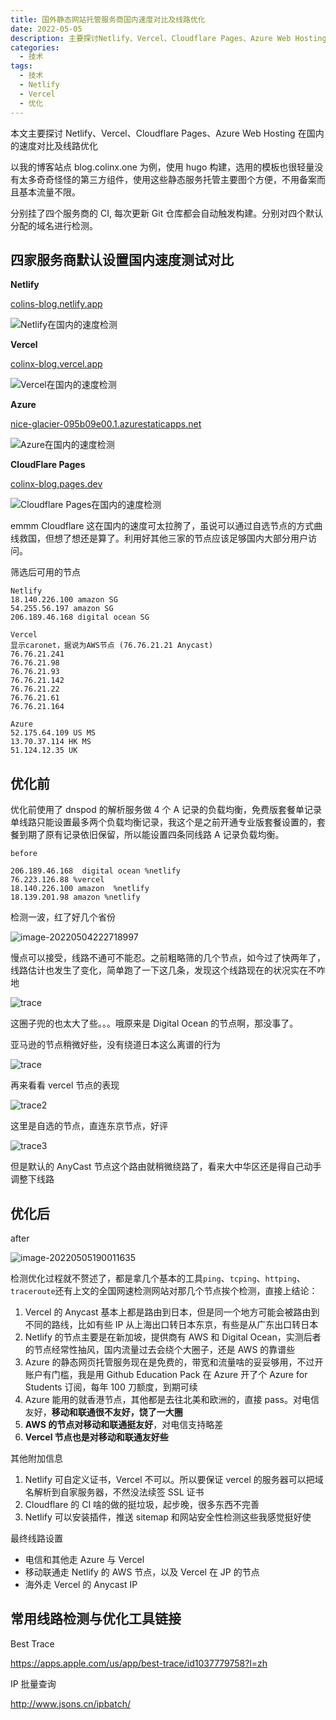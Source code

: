 ```yaml
---
title: 国外静态网站托管服务商国内速度对比及线路优化
date: 2022-05-05
description: 主要探讨Netlify、Vercel、Cloudflare Pages、Azure Web Hosting在国内的速度对比及线路优化
categories:
  - 技术
tags:
  - 技术
  - Netlify
  - Vercel
  - 优化
---
```


<!-- # 国外静态网站托管服务商国内速度对比及线路优化 -->

本文主要探讨 Netlify、Vercel、Cloudflare Pages、Azure Web Hosting 在国内的速度对比及线路优化

以我的博客站点 blog.colinx.one 为例，使用 hugo 构建，选用的模板也很轻量没有太多奇奇怪怪的第三方组件，使用这些静态服务托管主要图个方便，不用备案而且基本流量不限。

分别挂了四个服务商的 CI, 每次更新 Git 仓库都会自动触发构建。分别对四个默认分配的域名进行检测。

## 四家服务商默认设置国内速度测试对比

**Netlify**

[colins-blog.netlify.app](https://colins-blog.netlify.app)

![Netlify在国内的速度检测](https://blog-1301127393.file.myqcloud.com/BlogImgs/20220505191719.png)

**Vercel**

[colinx-blog.vercel.app](https://colinx-blog.vercel.app)

![Vercel在国内的速度检测](https://blog-1301127393.file.myqcloud.com/BlogImgs/20220505191728.png)

**Azure**

[nice-glacier-095b09e00.1.azurestaticapps.net](https://nice-glacier-095b09e00.1.azurestaticapps.net)

![Azure在国内的速度检测](https://blog-1301127393.file.myqcloud.com/BlogImgs/20220505191733.png)

**CloudFlare Pages**

[colinx-blog.pages.dev](https://colinx-blog.pages.dev)

![Cloudflare Pages在国内的速度检测](https://blog-1301127393.file.myqcloud.com/BlogImgs/20220505191738.png)

emmm Cloudflare 这在国内的速度可太拉胯了，虽说可以通过自选节点的方式曲线救国，但想了想还是算了。利用好其他三家的节点应该足够国内大部分用户访问。

筛选后可用的节点

```
Netlify
18.140.226.100 amazon SG
54.255.56.197 amazon SG
206.189.46.168 digital ocean SG

Vercel
显示caronet，据说为AWS节点 (76.76.21.21 Anycast)
76.76.21.241
76.76.21.98
76.76.21.93
76.76.21.142
76.76.21.22
76.76.21.61
76.76.21.164

Azure
52.175.64.109 US MS
13.70.37.114 HK MS
51.124.12.35 UK
```

## 优化前

优化前使用了 dnspod 的解析服务做 4 个 A 记录的负载均衡，免费版套餐单记录单线路只能设置最多两个负载均衡记录，我这个是之前开通专业版套餐设置的，套餐到期了原有记录依旧保留，所以能设置四条同线路 A 记录负载均衡。

```
before

206.189.46.168  digital ocean %netlify
76.223.126.88 %vercel
18.140.226.100 amazon  %netlify
18.139.201.98 amazon %netlify
```

检测一波，红了好几个省份

![image-20220504222718997](https://blog-1301127393.file.myqcloud.com/BlogImgs/20220505191745.png)

慢点可以接受，线路不通可不能忍。之前粗略筛的几个节点，如今过了快两年了，线路估计也发生了变化，简单跑了一下这几条，发现这个线路现在的状况实在不咋地

![trace](https://blog-1301127393.file.myqcloud.com/BlogImgs/20220505191749.png)

这圈子兜的也太大了些。。。哦原来是 Digital Ocean 的节点啊，那没事了。

亚马逊的节点稍微好些，没有绕道日本这么离谱的行为

![trace](https://blog-1301127393.file.myqcloud.com/BlogImgs/20220505191834.png)

再来看看 vercel 节点的表现

![trace2](https://blog-1301127393.file.myqcloud.com/BlogImgs/20220505191933.png)

这里是自选的节点，直连东京节点，好评

![trace3](https://blog-1301127393.file.myqcloud.com/BlogImgs/20220505192022.png)

但是默认的 AnyCast 节点这个路由就稍微绕路了，看来大中华区还是得自己动手调整下线路

## 优化后

after

![image-20220505190011635](https://blog-1301127393.file.myqcloud.com/BlogImgs/20220505192417.png)

检测优化过程就不赘述了，都是拿几个基本的工具`ping`、`tcping`、`httping`、`traceroute`还有上文的全国网速检测网站对那几个节点挨个检测，直接上结论：

1. Vercel 的 Anycast 基本上都是路由到日本，但是同一个地方可能会被路由到不同的路线，比如有些 IP 从上海出口转日本东京，有些是从广东出口转日本
2. Netlify 的节点主要是在新加坡，提供商有 AWS 和 Digital Ocean，实测后者的节点经常性抽风，国内流量过去会绕个大圈子，还是 AWS 的靠谱些
3. Azure 的静态网页托管服务现在是免费的，带宽和流量啥的妥妥够用，不过开账户有门槛，我是用 Github Education Pack 在 Azure 开了个 Azure for Students 订阅，每年 100 刀额度，到期可续
4. Azure 能用的就香港节点，其他都是去往北美和欧洲的，直接 pass。对电信友好，**移动和联通很不友好，饶了一大圈**
5. **AWS 的节点对移动和联通挺友好**，对电信支持略差
6. **Vercel 节点也是对移动和联通友好些**

其他附加信息

1. Netlify 可自定义证书，Vercel 不可以。所以要保证 vercel 的服务器可以把域名解析到自家服务器，不然没法续签 SSL 证书
2. Cloudflare 的 CI 啥的做的挺垃圾，起步晚，很多东西不完善
3. Netlify 可以安装插件，推送 sitemap 和网站安全性检测这些我感觉挺好使

最终线路设置

- 电信和其他走 Azure 与 Vercel
- 移动联通走 Netlify 的 AWS 节点，以及 Vercel 在 JP 的节点
- 海外走 Vercel 的 Anycast IP

## 常用线路检测与优化工具链接

Best Trace

https://apps.apple.com/us/app/best-trace/id1037779758?l=zh

IP 批量查询

http://www.jsons.cn/ipbatch/
